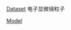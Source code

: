 [Dataset](https://www.kaggle.com/datasets/batuhanyil/electron-microscopy-particle-segmentation) 电子显微镜粒子

[Model](https://o365tsukuba-my.sharepoint.com/:u:/g/personal/xie_chun_gu_u_tsukuba_ac_jp/EfJLqCJBYqNPm0TPW8cPFEcByFNgCv_j8W6_Jk8QzM7lOA?e=HkG00G)